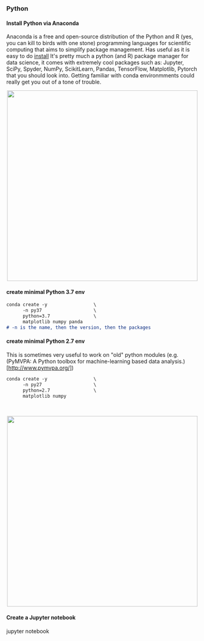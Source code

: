 ### Python  <a name="anaconda"></a>

#### Install Python via Anaconda
Anaconda is a free and open-source distribution of the Python and R (yes, you can kill to birds with one stone) programming languages for scientific computing that aims to simplify package management.
Has useful as it is easy to do [install](https://docs.anaconda.com/anaconda/install/)
It's pretty much a python (and R) package manager for data science, it comes with extremely cool packages such as: Jupyter, SciPy, Spyder, NumPy, ScikitLearn, Pandas, TensorFlow, Matplotlib, Pytorch that you should look into.
Getting familiar with conda environmments could really get you out of a tone of trouble.  <br/>
<p align="center">
<img src="https://opensource.com/sites/default/files/uploads/python_environment_xkcd.png" width="500">
</p>

#### create minimal Python 3.7 env
```markdown
conda create -y                 \
      -n py37                   \
      python=3.7                \
      matplotlib numpy panda
# -n is the name, then the version, then the packages
``` 

#### create minimal Python 2.7 env
This is sometimes very useful to work on "old" python modules (e.g. (PyMVPA: A Python toolbox for machine-learning based data analysis.)[http://www.pymvpa.org/])
```markdown
conda create -y                 \
      -n py27                   \
      python=2.7                \
      matplotlib numpy
```


</br>
<p align="center">
<img src="https://imgs.xkcd.com/comics/python.png" width="500">
</p>

#### Create a Jupyter notebook
jupyter notebook

